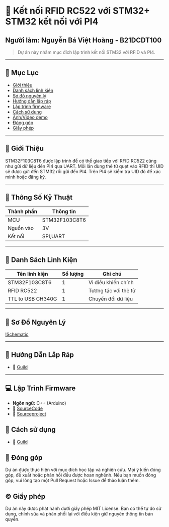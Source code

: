 # 🔌 Kết nối RFID RC522 với STM32+ STM32 kết nối với PI4
## Người làm: Nguyễn Bá Việt Hoàng - B21DCDT100
> Dự án này nhằm mục đích lập trình kết nối STM32 với RFID và PI4.
---

## 📑 Mục Lục

- [Giới thiệu](#giới-thiệu)
- [Danh sách linh kiện](#danh-sách-linh-kiện)
- [Sơ đồ nguyên lý](#sơ-đồ-nguyên-lý)
- [Hướng dẫn lắp ráp](#hướng-dẫn-lắp-ráp)
- [Lập trình firmware](#lập-trình-firmware)
- [Cách sử dụng](#cách-sử-dụng)
- [Ảnh/Video demo](#ảnhvideo-demo)
- [Đóng góp](#đóng-góp)
- [Giấy phép](#giấy-phép)

---

## 👋 Giới Thiệu

STM32F103C8T6 được lập trình để có thể giao tiếp với RFID RC522 cũng như gửi dữ liệu đến PI4 qua UART. Mỗi lần dùng thẻ từ quẹt vào RFID thì UID sẽ được gửi đến STM32 rồi gửi đến PI4. Trên PI4 sẽ kiểm tra UID đó để xác minh hoặc đăng ký.

---

## 📐 Thông Số Kỹ Thuật

| Thành phần     | Thông tin            |
|----------------|----------------------|
| MCU            | STM32F103C8T6        |
| Nguồn vào      | 3V                   |
| Kết nối        | SPI,UART             |

---

## 🧰 Danh Sách Linh Kiện

| Tên linh kiện            | Số lượng | Ghi chú                     |
|--------------------------|----------|-----------------------------|
| STM32F103C8T6            | 1        | Vi điều khiển chính         |
| RFID RC522               | 1        | Tương tác với thẻ từ        |
| TTL to USB CH340G        | 1        | Chuyển đổi dữ liệu          |



---

## 🔧 Sơ Đồ Nguyên Lý


[!Schematic](Resources/schematic.png)


---

## 🔩 Hướng Dẫn Lắp Ráp

- 📎 [Guild](Guild)


---

## 💻 Lập Trình Firmware

- **Ngôn ngữ:** C++ (Arduino)
- 📎 [SourceCode](maincode.c)
- 📎 [Sourceproject](resources/rfidsource.rar)
  
## 📜 Cách sử dụng

- 📎 [Guild](Guild)


## 👐 Đóng góp

Dự án được thực hiện với mục đích học tập và nghiên cứu. Mọi ý kiến đóng góp, đề xuất hoặc phản hồi đều được hoan nghênh. Nếu bạn muốn đóng góp, vui lòng tạo một Pull Request hoặc Issue để thảo luận thêm.


## ©️ Giấy phép

Dự án này được phát hành dưới giấy phép MIT License. Bạn có thể tự do sử dụng, chỉnh sửa và phân phối lại với điều kiện giữ nguyên thông tin bản quyền.




  

